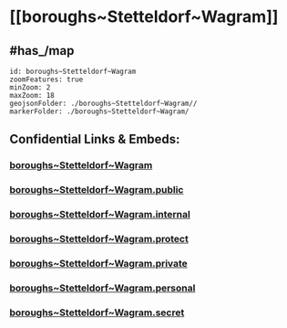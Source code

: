 # [[boroughs~Stetteldorf~Wagram]] 


## #has_/map  



```leaflet
id: boroughs~Stetteldorf~Wagram
zoomFeatures: true 
minZoom: 2 
maxZoom: 18
geojsonFolder: ./boroughs~Stetteldorf~Wagram//
markerFolder: ./boroughs~Stetteldorf~Wagram/
```


## Confidential Links & Embeds: 

### [boroughs~Stetteldorf~Wagram](/_Standards/Earth/Continent/Europe/Europe~Central/Austria/Austrias_States/Niederösterreich/counties~NÖ/Korneuburg/cities~Korneuburg/Stetteldorf~Wagram/boroughs~Stetteldorf~Wagram.md) 

### [boroughs~Stetteldorf~Wagram.public](/_public/Earth/Continent/Europe/Europe~Central/Austria/Austrias_States/Niederösterreich/counties~NÖ/Korneuburg/cities~Korneuburg/Stetteldorf~Wagram/boroughs~Stetteldorf~Wagram.public.md) 

### [boroughs~Stetteldorf~Wagram.internal](/_internal/Earth/Continent/Europe/Europe~Central/Austria/Austrias_States/Niederösterreich/counties~NÖ/Korneuburg/cities~Korneuburg/Stetteldorf~Wagram/boroughs~Stetteldorf~Wagram.internal.md) 

### [boroughs~Stetteldorf~Wagram.protect](/_protect/Earth/Continent/Europe/Europe~Central/Austria/Austrias_States/Niederösterreich/counties~NÖ/Korneuburg/cities~Korneuburg/Stetteldorf~Wagram/boroughs~Stetteldorf~Wagram.protect.md) 

### [boroughs~Stetteldorf~Wagram.private](/_private/Earth/Continent/Europe/Europe~Central/Austria/Austrias_States/Niederösterreich/counties~NÖ/Korneuburg/cities~Korneuburg/Stetteldorf~Wagram/boroughs~Stetteldorf~Wagram.private.md) 

### [boroughs~Stetteldorf~Wagram.personal](/_personal/Earth/Continent/Europe/Europe~Central/Austria/Austrias_States/Niederösterreich/counties~NÖ/Korneuburg/cities~Korneuburg/Stetteldorf~Wagram/boroughs~Stetteldorf~Wagram.personal.md) 

### [boroughs~Stetteldorf~Wagram.secret](/_secret/Earth/Continent/Europe/Europe~Central/Austria/Austrias_States/Niederösterreich/counties~NÖ/Korneuburg/cities~Korneuburg/Stetteldorf~Wagram/boroughs~Stetteldorf~Wagram.secret.md)

